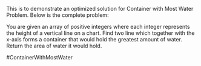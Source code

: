 This is to demonstrate an optimized solution for Container with Most Water Problem.
Below is the complete problem:

You are given an array of positive integers where each integer represents the height of a vertical line on a chart.
Find two line which together with the x-axis forms a container that would hold the greatest amount of water. 
Return the area of water it would hold.

#ContainerWithMostWater
